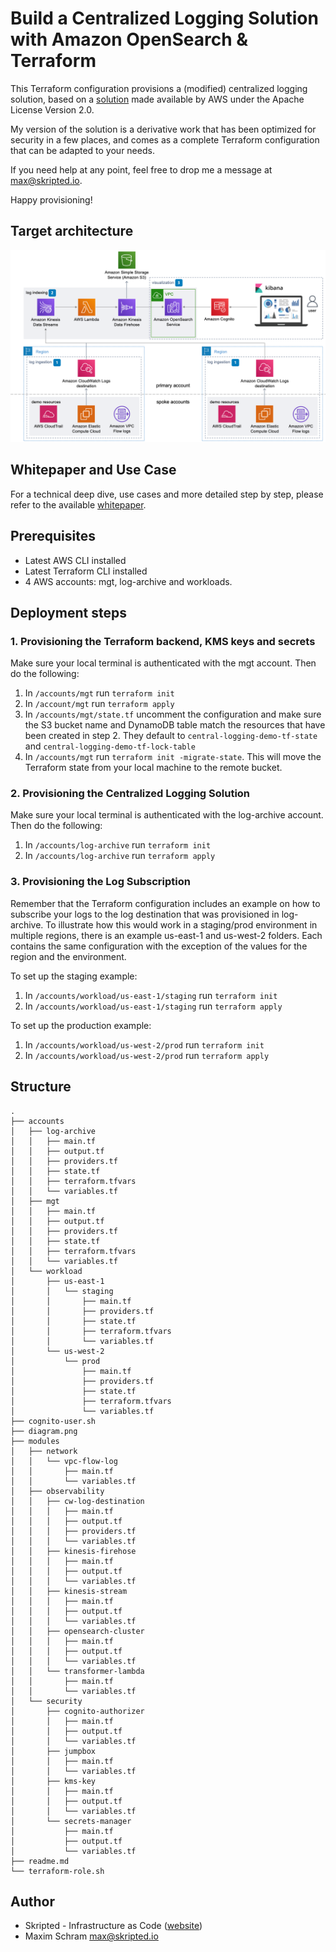 # Build a Centralized Logging Solution with Amazon OpenSearch & Terraform

This Terraform configuration provisions a (modified) centralized logging solution, based on a [solution](https://docs.aws.amazon.com/solutions/latest/centralized-logging-on-aws/solution-overview.html) made available by AWS under the Apache License Version 2.0.

My version of the solution is a derivative work that has been optimized for security in a few places, and comes as a complete Terraform configuration that can be adapted to your needs.

If you need help at any point, feel free to drop me a message at max@skripted.io.

Happy provisioning!

## Target architecture

![Deployed Resources Architecture](diagram.png)

## Whitepaper and Use Case

For a technical deep dive, use cases and more detailed step by step, please refer to the available [whitepaper](https://www.skripted.io/whitepaper-centralized-logging-solution-opensearch-terraform).

## Prerequisites

- Latest AWS CLI installed
- Latest Terraform CLI installed
- 4 AWS accounts: mgt, log-archive and workloads.

## Deployment steps

### 1. Provisioning the Terraform backend, KMS keys and secrets

Make sure your local terminal is authenticated with the mgt account. Then do the following:

1. In `/accounts/mgt` run `terraform init`
2. In `/account/mgt` run `terraform apply`
3. In `/accounts/mgt/state.tf` uncomment the configuration and make sure the S3 bucket name and DynamoDB table match the resources that have been created in step 2. They default to `central-logging-demo-tf-state` and `central-logging-demo-tf-lock-table`
4. In `/accounts/mgt` run `terraform init -migrate-state`. This will move the Terraform state from your local machine to the remote bucket.

### 2. Provisioning the Centralized Logging Solution

Make sure your local terminal is authenticated with the log-archive account. Then do the following:

1. In `/accounts/log-archive` run `terraform init`
2. In `/accounts/log-archive` run `terraform apply`

### 3. Provisioning the Log Subscription

Remember that the Terraform configuration includes an example on how to subscribe your logs to the log destination that was provisioned in log-archive. To illustrate how this would work in a staging/prod environment in multiple regions, there is an example us-east-1 and us-west-2 folders. Each contains the same configuration with the exception of the values for the region and the environment.

To set up the staging example:

1. In `/accounts/workload/us-east-1/staging` run `terraform init`
2. In `/accounts/workload/us-east-1/staging` run `terraform apply`

To set up the production example:

1. In `/accounts/workload/us-west-2/prod` run `terraform init`
2. In `/accounts/workload/us-west-2/prod` run `terraform apply`

## Structure

```
.
├── accounts
│   ├── log-archive
│   │   ├── main.tf
│   │   ├── output.tf
│   │   ├── providers.tf
│   │   ├── state.tf
│   │   ├── terraform.tfvars
│   │   └── variables.tf
│   ├── mgt
│   │   ├── main.tf
│   │   ├── output.tf
│   │   ├── providers.tf
│   │   ├── state.tf
│   │   ├── terraform.tfvars
│   │   └── variables.tf
│   └── workload
│       ├── us-east-1
│       │   └── staging
│       │       ├── main.tf
│       │       ├── providers.tf
│       │       ├── state.tf
│       │       ├── terraform.tfvars
│       │       └── variables.tf
│       └── us-west-2
│           └── prod
│               ├── main.tf
│               ├── providers.tf
│               ├── state.tf
│               ├── terraform.tfvars
│               └── variables.tf
├── cognito-user.sh
├── diagram.png
├── modules
│   ├── network
│   │   └── vpc-flow-log
│   │       ├── main.tf
│   │       └── variables.tf
│   ├── observability
│   │   ├── cw-log-destination
│   │   │   ├── main.tf
│   │   │   ├── output.tf
│   │   │   ├── providers.tf
│   │   │   └── variables.tf
│   │   ├── kinesis-firehose
│   │   │   ├── main.tf
│   │   │   ├── output.tf
│   │   │   └── variables.tf
│   │   ├── kinesis-stream
│   │   │   ├── main.tf
│   │   │   ├── output.tf
│   │   │   └── variables.tf
│   │   ├── opensearch-cluster
│   │   │   ├── main.tf
│   │   │   ├── output.tf
│   │   │   └── variables.tf
│   │   └── transformer-lambda
│   │       ├── main.tf
│   │       └── variables.tf
│   └── security
│       ├── cognito-authorizer
│       │   ├── main.tf
│       │   ├── output.tf
│       │   └── variables.tf
│       ├── jumpbox
│       │   ├── main.tf
│       │   └── variables.tf
│       ├── kms-key
│       │   ├── main.tf
│       │   ├── output.tf
│       │   └── variables.tf
│       └── secrets-manager
│           ├── main.tf
│           ├── output.tf
│           └── variables.tf
├── readme.md
└── terraform-role.sh
```

## Author

- Skripted - Infrastructure as Code ([website](https://www.skripted.io))
- Maxim Schram [max@skripted.io](mailto:max@skripted.io)
